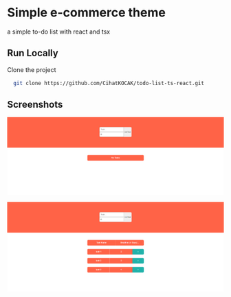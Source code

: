 # Simple e-commerce theme

a simple to-do list with react and tsx


## Run Locally

Clone the project

```bash
  git clone https://github.com/CihatKOCAK/todo-list-ts-react.git
```

## Screenshots


![Screen Shot](README-IMGS/empty.PNG)

![Screen Shot](README-IMGS/tasked.PNG)